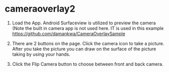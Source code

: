 # cameraoverlay2

1. Load the App. Android Surfaceview is utilized to preview the camera (Note the built in camera app is not used here. IT is used in this example https://github.com/damankwa/CameraOverlaySample

2. There are 2 buttons on the page. Click the camera icon to take a picture. After you take the picture you can draw on the surface of the picture taking by using your hands.

3. Click the Flip Camera button to choose between front and back camera.
